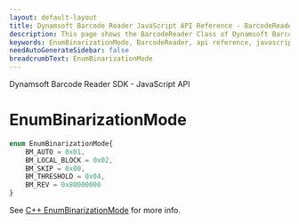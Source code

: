 ```yaml
---
layout: default-layout
title: Dynamsoft Barcode Reader JavaScript API Reference - BarcodeReader
description: This page shows the BarcodeReader Class of Dynamsoft Barcode Reader JavaScript SDK.
keywords: EnumBinarizationMode, BarcodeReader, api reference, javascript, js
needAutoGenerateSidebar: false
breadcrumbText: EnumBinarizationMode
---
```


Dynamsoft Barcode Reader SDK - JavaScript API
# EnumBinarizationMode

```ts
enum EnumBinarizationMode{
    BM_AUTO = 0x01, 
    BM_LOCAL_BLOCK = 0x02, 
    BM_SKIP = 0x00,
    BM_THRESHOLD = 0x04,
    BM_REV = 0x80000000
}
```

See [C++ EnumBinarizationMode](https://www.dynamsoft.com/barcode-reader/parameters/enum/parameter-mode-enums.html?ver=latest#binarizationmode) for more info.